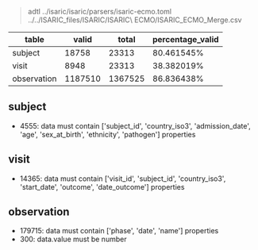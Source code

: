 >adtl ../isaric/isaric/parsers/isaric-ecmo.toml ../../ISARIC_files/ISARIC/ISARIC\ ECMO/ISARIC_ECMO_Merge.csv

|table          |valid  |total  |percentage_valid|
|---------------|-------|-------|----------------|
|subject        |18758  |23313  |80.461545% |
|visit          |8948   |23313  |38.382019% |
|observation    |1187510        |1367525        |86.836438% |

## subject

* 4555: data must contain ['subject_id', 'country_iso3', 'admission_date', 'age', 'sex_at_birth', 'ethnicity', 'pathogen'] properties

## visit

* 14365: data must contain ['visit_id', 'subject_id', 'country_iso3', 'start_date', 'outcome', 'date_outcome'] properties

## observation

* 179715: data must contain ['phase', 'date', 'name'] properties
* 300: data.value must be number
